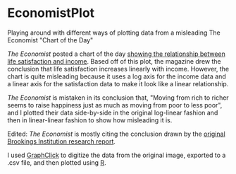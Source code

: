 EconomistPlot
=============

Playing around with different ways of plotting data from a misleading The Economist "Chart of the Day"

*The Economist* posted a chart of the day [showing the relationship between life satisfaction and income][chartoftheday]. Based off of this plot, the magazine drew the conclusion that life satisfaction increases linearly with income. However, the chart is quite misleading because it uses a log axis for the income data and a linear axis for the satisfaction data to make it look like a linear relationship.

*The Economist* is mistaken in its conclusion that, "Moving from rich to richer seems to raise happiness just as much as moving from poor to less poor", and I plotted their data side-by-side in the original log-linear fashion and then in linear-linear fashion to show how misleading it is.

Edited: *The Economist* is mostly citing the conclusion drawn by the [original Brookings Institution research report][brookings].

I used [GraphClick][graphclick] to digitize the data from the original image, exported to a .csv file, and then plotted using [R][rlanguage].



[chartoftheday]: http://www.economist.com/blogs/graphicdetail/2013/05/daily-chart-0?fsrc=scn/fb/wl/dc/moneybuyhappiness
[graphclick]: http://www.arizona-software.ch/graphclick/
[rlanguage]: http://www.r-project.org
[brookings]: http://www.brookings.edu/~/media/research/files/papers/2013/04/subjective%20well%20being%20income/subjective%20well%20being%20income.pdf
